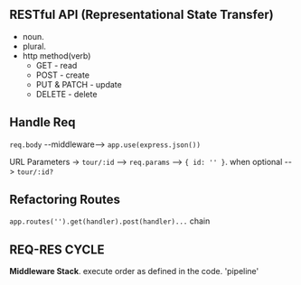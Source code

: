 ## RESTful API (Representational State Transfer)
- noun.
- plural.
- http method(verb)
   - GET - read
   - POST - create
   - PUT & PATCH - update
   - DELETE - delete

## Handle Req
`req.body` --middleware--> `app.use(express.json())`

URL Parameters -> `tour/:id` --> `req.params` --> `{ id: '' }`. when optional --> `tour/:id?`

## Refactoring Routes
`app.routes('').get(handler).post(handler)...` chain

## REQ-RES CYCLE
**Middleware Stack**. execute order as defined in the code. 'pipeline'